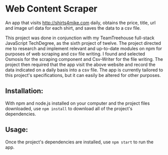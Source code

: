 # Web Content Scraper

An app that visits http://shirts4mike.com daily, obtains the price, title, url and image url data for each shirt, and saves the data to a csv file.

This project was done in conjunction with my TeamTreehouse full-stack JavaScript TechDegree, as the sixth project of twelve. The project directed me to research and implement relevant and up-to-date modules on npm for purposes of web scraping and csv file writing. I found and selected Osmosis for the scraping component and Csv-Writer for the file writing. The project then required that the app visit the above website and record the data indicated on a daily basis into a csv file. The app is currently tailored to this project's specifications, but it can easily be altered for other purposes.

## Installation:

With npm and node.js installed on your computer and the project files downloaded, use `npm install` to download all of the project's dependencies.

## Usage:

Once the project's dependencies are installed, use `npm start` to run the app.
